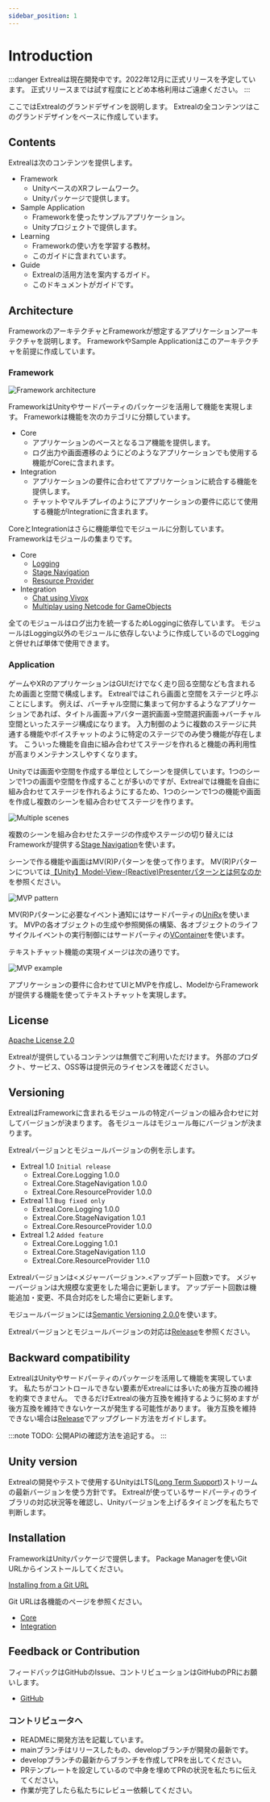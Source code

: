 ```yaml
---
sidebar_position: 1
---
```


# Introduction

:::danger
Extrealは現在開発中です。2022年12月に正式リリースを予定しています。
正式リリースまでは試す程度にとどめ本格利用はご遠慮ください。
:::

ここではExtrealのグランドデザインを説明します。
Extrealの全コンテンツはこのグランドデザインをベースに作成しています。

## Contents

Extrealは次のコンテンツを提供します。

- Framework
  - UnityベースのXRフレームワーク。
  - Unityパッケージで提供します。
- Sample Application
  - Frameworkを使ったサンプルアプリケーション。
  - Unityプロジェクトで提供します。
- Learning
  - Frameworkの使い方を学習する教材。
  - このガイドに含まれています。
- Guide
  - Extrealの活用方法を案内するガイド。
  - このドキュメントがガイドです。

## Architecture

FrameworkのアーキテクチャとFrameworkが想定するアプリケーションアーキテクチャを説明します。
FrameworkやSample Applicationはこのアーキテクチャを前提に作成しています。

### Framework

![Framework architecture](/img/fw-arch.png)

FrameworkはUnityやサードパーティのパッケージを活用して機能を実現します。
Frameworkは機能を次のカテゴリに分類しています。

- Core
  - アプリケーションのベースとなるコア機能を提供します。
  - ログ出力や画面遷移のようにどのようなアプリケーションでも使用する機能がCoreに含まれます。
- Integration
  - アプリケーションの要件に合わせてアプリケーションに統合する機能を提供します。
  - チャットやマルチプレイのようにアプリケーションの要件に応じて使用する機能がIntegrationに含まれます。

CoreとIntegrationはさらに機能単位でモジュールに分割しています。
Frameworkはモジュールの集まりです。

- Core
  - [Logging](/core/logging)
  - [Stage Navigation](/core/stage-navigation)
  - [Resource Provider](/core/resource-provider)
- Integration
  - [Chat using Vivox](/integration/chat.vivox)
  - [Multiplay using Netcode for GameObjects](/integration/multiplay.ngo)

全てのモジュールはログ出力を統一するためLoggingに依存しています。
モジュールはLogging以外のモジュールに依存しないように作成しているのでLoggingと併せれば単体で使用できます。

### Application

ゲームやXRのアプリケーションはGUIだけでなく走り回る空間なども含まれるため画面と空間で構成します。
Extrealではこれら画面と空間をステージと呼ぶことにします。
例えば、バーチャル空間に集まって何かするようなアプリケーションであれば、タイトル画面→アバター選択画面→空間選択画面→バーチャル空間といったステージ構成になります。
入力制御のように複数のステージに共通する機能やボイスチャットのように特定のステージでのみ使う機能が存在します。
こういった機能を自由に組み合わせてステージを作れると機能の再利用性が高まりメンテナンスしやすくなります。

Unityでは画面や空間を作成する単位としてシーンを提供しています。1つのシーンで1つの画面や空間を作成することが多いのですが、Extrealでは機能を自由に組み合わせてステージを作れるようにするため、1つのシーンで1つの機能や画面を作成し複数のシーンを組み合わせてステージを作ります。

![Multiple scenes](/img/multi-scenes.png)

複数のシーンを組み合わせたステージの作成やステージの切り替えにはFrameworkが提供する[Stage Navigation](/core/stage-navigation)を使います。

シーンで作る機能や画面はMV(R)Pパターンを使って作ります。
MV(R)Pパターンについては[【Unity】Model-View-(Reactive)Presenterパターンとは何なのか](https://qiita.com/toRisouP/items/5365936fc14c7e7eabf9)を参照ください。

![MVP pattern](/img/mvp-pattern.png)

MV(R)Pパターンに必要なイベント通知にはサードパーティの[UniRx](https://github.com/neuecc/UniRx)を使います。
MVPの各オブジェクトの生成や参照関係の構築、各オブジェクトのライフサイクルイベントの実行制御にはサードパーティの[VContainer](https://vcontainer.hadashikick.jp/)を使います。

テキストチャット機能の実現イメージは次の通りです。

![MVP example](/img/mvp-example.png)

アプリケーションの要件に合わせてUIとMVPを作成し、ModelからFrameworkが提供する機能を使ってテキストチャットを実現します。

## License

[Apache License 2.0](https://www.apache.org/licenses/LICENSE-2.0)

Extrealが提供しているコンテンツは無償でご利用いただけます。
外部のプロダクト、サービス、OSS等は提供元のライセンスを確認ください。

## Versioning

ExtrealはFrameworkに含まれるモジュールの特定バージョンの組み合わせに対してバージョンが決まります。
各モジュールはモジュール毎にバージョンが決まります。

Extrealバージョンとモジュールバージョンの例を示します。

- Extreal 1.0 `Initial release`
  - Extreal.Core.Logging 1.0.0
  - Extreal.Core.StageNavigation 1.0.0
  - Extreal.Core.ResourceProvider 1.0.0
- Extreal 1.1 `Bug fixed only`
  - Extreal.Core.Logging 1.0.0
  - Extreal.Core.StageNavigation 1.0.1
  - Extreal.Core.ResourceProvider 1.0.0
- Extreal 1.2 `Added feature`
  - Extreal.Core.Logging 1.0.1
  - Extreal.Core.StageNavigation 1.1.0
  - Extreal.Core.ResourceProvider 1.1.0

Extrealバージョンは<メジャーバージョン>.<アップデート回数>です。
メジャーバージョンは大規模な変更をした場合に更新します。
アップデート回数は機能追加・変更、不具合対応をした場合に更新します。

モジュールバージョンには[Semantic Versioning 2.0.0](https://semver.org/)を使います。

Extrealバージョンとモジュールバージョンの対応は[Release](/category/release)を参照ください。

## Backward compatibility

ExtrealはUnityやサードパーティのパッケージを活用して機能を実現しています。
私たちがコントロールできない要素がExtrealには多いため後方互換の維持を約束できません。
できるだけExtrealの後方互換を維持するように努めますが後方互換を維持できないケースが発生する可能性があります。
後方互換を維持できない場合は[Release](/category/release)でアップグレード方法をガイドします。

:::note
TODO: 公開APIの確認方法を追記する。
:::

## Unity version

Extrealの開発やテストで使用するUnityはLTS([Long Term Support](https://unity3d.com/unity/qa/lts-releases))ストリームの最新バージョンを使う方針です。
Extrealが使っているサードパーティのライブラリの対応状況等を確認し、Unityバージョンを上げるタイミングを私たちで判断します。

## Installation

FrameworkはUnityパッケージで提供します。
Package Managerを使いGit URLからインストールしてください。

[Installing from a Git URL](https://docs.unity3d.com/2021.3/Documentation/Manual/upm-ui-giturl.html)

Git URLは各機能のページを参照ください。

- [Core](/category/core)
- [Integration](/category/integration)

## Feedback or Contribution

フィードバックはGitHubのIssue、コントリビューションはGitHubのPRにお願いします。

- [GitHub](https://github.com/extreal-dev)

### コントリビュータへ

- READMEに開発方法を記載しています。
- mainブランチはリリースしたもの、developブランチが開発の最新です。
- developブランチの最新からブランチを作成してPRを出してください。
- PRテンプレートを設定しているので中身を埋めてPRの状況を私たちに伝えてください。
- 作業が完了したら私たちにレビュー依頼してください。
